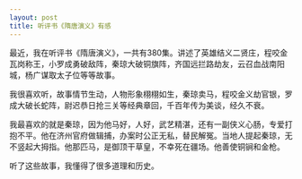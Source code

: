 ```yaml
---
layout: post
title: 听评书《隋唐演义》有感
---
```



最近，我在听评书《隋唐演义》，一共有380集。讲述了英雄结义二贤庄，程咬金瓦岗称王，小罗成勇破敌阵，秦琼大破铜旗阵，齐国远拦路劫友，云召血战南阳城，杨广谋取太子位等等故事。

我很喜欢听，故事情节生动，人物形象栩栩如生，秦琼卖马，程咬金义劫官银，罗成大破长蛇阵，尉迟恭日抢三关等经典章回，千百年传为美谈，经久不衰。

我最喜欢的就是秦琼，因为他马好，人好，武艺精湛，还有一副侠义心肠，专爱打抱不平。他在济州官府做辑捕，办案时公正无私，替民解冤。当地人提起秦琼，无不竖起大拇指。他那匹马，是御顶干草皇，不幸死在疆场。他善使铜锏和金枪。

听了这些故事，我懂得了很多道理和历史。
